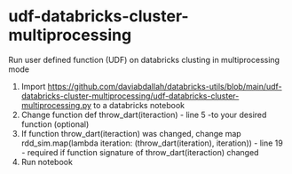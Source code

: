 
# udf-databricks-cluster-multiprocessing
Run user defined function (UDF) on databricks clusting in multiprocessing mode

1. Import https://github.com/daviabdallah/databricks-utils/blob/main/udf-databricks-cluster-multiprocessing/udf-databricks-cluster-multiprocessing.py to a databricks notebook
2. Change function def throw_dart(iteraction) - line 5 -to your desired function (optional)
3. If function throw_dart(iteraction) was changed, change map rdd_sim.map(lambda iteration: (throw_dart(iteration), iteration)) - line 19 - required if function signature of throw_dart(iteraction) changed
4. Run notebook
